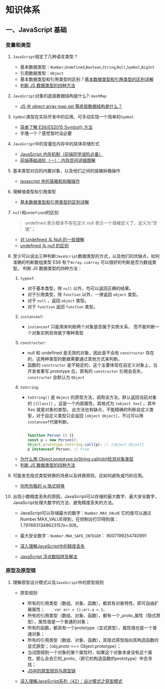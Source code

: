 # 知识体系

## 一、JavaScript 基础

### 变量和类型

1.  `JavaScript`规定了几种语言类型？
    - 基本数据类型：`Number`,`Undefined`,`Boolean`,`String`,`Null`,`Symbol`,`BigInt`
    - 引用数据类型：`Object`
    - 基本数据类型和引用类型的区别？[基本数据类型和引用类型的区别详解](https://segmentfault.com/a/1190000008472264#articleHeader1)
    - [判断 JS 数据类型的四种方法](https://www.cnblogs.com/onepixel/p/5126046.html)
2.  `JavaScript`对象的底层数据结构是什么?: `HashMap`
    - [JS 中 object array map set 等底层数据结构是什么？](https://www.zhihu.com/question/323185102)
3.  `Symbol`类型在实际开发中的应用、可手动实现一个简单的`Symbol`
    - [简单了解 ES6/ES2015 Symbol() 方法](https://www.zhangxinxu.com/wordpress/2018/04/known-es6-symbol-function/)
    - 手撸一个？感觉暂时没必要
4.  `JavaScript`中的变量在内存中的具体存储形式
    - [JavaScript 内存机制（前端同学进阶必备）](https://juejin.im/post/5b10ba336fb9a01e66164346)
    - [前端基础进阶（一）：内存空间详细图解](https://www.jianshu.com/p/996671d4dcc4)
5.  基本类型对应的内置对象，以及他们之间的装箱拆箱操作
    - [javascript 中的装箱和拆箱操作](https://www.cnblogs.com/wenber/p/3628944.html)
6.  理解值类型和引用类型
    - [基本数据类型和引用类型的区别详解](https://segmentfault.com/a/1190000008472264#articleHeader1)
7.  `null`和`undefined`的区别

    > undefined 表示根本不存在定义
    > null 表示一个值被定义了，定义为“空值”；

    - [对 Undefined 与 Null 的一些理解](https://www.cnblogs.com/onepixel/p/7337248.html)
    - [undefined 与 null 的区别](http://www.ruanyifeng.com/blog/2014/03/undefined-vs-null.html)

8.  至少可以说出三种判断`JavaScript`数据类型的方式，以及他们的优缺点，如何准确的判断数组类型
    ES6 有个`Array.isArray` 可以很好的判断是否为数组类型。
    判断 JS 数据类型的四种方法：

    1.  `typeof`:
        - 对于基本类型，除 `null` 以外，均可以返回正确的结果。
        - 对于引用类型，除 `function` 以外，一律返回 `object` 类型。
        - 对于 `null` ，返回 `object` 类型。
        - 对于 `function` 返回 `function` 类型。
    2.  `instanceof`:
        - `instanceof` 只能用来判断两个对象是否属于实例关系， 而不能判断一个对象实例具体属于哪种类型
    3.  `constructor`:
        - null 和 undefined 是无效的对象，因此是不会有 `constructor` 存在的，这两种类型的数据需要通过其他方式来判断。
        - 函数的 `constructor` 是不稳定的，这个主要体现在自定义对象上，当开发者重写 prototype 后，原有的 `constructor` 引用会丢失，`constructor` 会默认为 `Object`
    4.  `toString`:

        - `toString()` 是 `Object` 的原型方法，调用该方法，默认返回当前对象的 `[[Class]]` 。这是一个内部属性，其格式为 `[object Xxx]` ，其中 Xxx 就是对象的类型。
          此方法也有缺点，不能精确的判断自定义类型，对于自定义类型只会返回 `[object Object]`，不过可以用`instanceof`代替判断。

            ```javascript

            function Person () {}
            const p = new Person();
            Object.prototype.toString.call(p); // [object Object]
            p instanceof Person; // true

            ```
    
    - [为什么用 Object.prototype.toString.call(obj)检测对象类型](https://www.cnblogs.com/youhong/p/6209054.html)
    - [判断 JS 数据类型的四种方法](https://www.cnblogs.com/onepixel/p/5126046.html)

9.  可能发生隐式类型转换的场景以及转换原则，应如何避免或巧妙应用。 
    - [你所忽略的 js 隐式转换](https://juejin.im/post/5a7172d9f265da3e3245cbca)
10. 出现小数精度丢失的原因，JavaScript可以存储的最大数字、最大安全数字，JavaScript处理大数字的方法、避免精度丢失的方法。
    - JavaScript可以存储最大的数字：`Number.MAX_VALUE` 它的值可以通过Number.MAX_VALUE得到，在控制台打印得到值：1.7976931348623157e+308。
    - 最大安全数字：`Number.MAX_SAFE_INTEGER`： 9007199254740991

    - [深入理解JavaScript中的精度丢失](https://juejin.im/post/5b20cbb051882513ac20354f)
    - [JavaScript 浮点数陷阱及解法 ](https://github.com/camsong/blog/issues/9)



<!-- 2. 原型和原型链
        - [JavaScript深入之从原型到原型链](https://github.com/mqyqingfeng/Blog/issues/2)
10. 作用域和闭包
    - [JavaScript 深入之词法作用域和动态作用域](https://github.com/mqyqingfeng/Blog/issues/3)
    - [JavaScript 深入之闭包](https://github.com/mqyqingfeng/Blog/issues/9)
11. js 执行机制
    - [这一次，彻底弄懂 JavaScript 执行机制](https://juejin.im/post/59e85eebf265da430d571f89)
12. 内存机制:
    - [JavaScript 内存机制（前端同学进阶必备）](https://juejin.im/post/5b10ba336fb9a01e66164346) -->

### 原型及原型链
1. 理解原型设计模式以及`JavaScript`中的原型规则
    - 原型规则

        - 所有的引用类型（数组、对象、函数），都具有对象特性，即可自由扩展属性；
        　　`var arr = [];arr.a = 1;`
        - 所有的引用类型（数组、对象、函数），都有一个_proto_属性（隐式原型），属性值是一个普通的对象；
        - 所有的函数，都具有一个prototype（显式原型），属性值也是一个普通对象；
        - 所有的引用类型（数组、对象、函数），其隐式原型指向其构造函数的显式原型；（obj._proto_ === Object.prototype）；
        - 当试图得到一个对象的某个属性时，如果这个对象本身没有这个属性，那么会去它的_proto_（即它的构造函数的prototype）中去寻找；
        - [JS中的原型规则与原型链](https://www.cnblogs.com/YiNongLee/p/9335506.html)
    - [深入理解JavaScript系列（42）：设计模式之原型模式](https://www.cnblogs.com/TomXu/archive/2012/04/16/2436460.html)
    